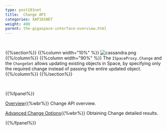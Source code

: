 ```yaml
---
type: post101net
title:  Change API
categories: XAP101NET
weight: 400
parent: the-gigaspace-interface-overview.html
---
```


<br>

{{%section%}}
{{%column width="10%" %}}
![cassandra.png](/attachment_files/subject/change-api.png)
{{%/column%}}
{{%column width="90%" %}}
The `ISpaceProxy.Change` and the `ChangeSet` allows updating existing objects in Space, by specifying only the required change instead of passing the entire updated object.
{{%/column%}}
{{%/section%}}



<br>

{{%fpanel%}}

[Overview](./change-api.html){{%wbr%}}
Change API overview.

[Advanced Change Options](./change-api-advanced.html){{%wbr%}}
Obtaining Change detailed results.

{{%/fpanel%}}
